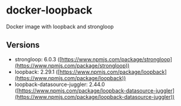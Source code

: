 # docker-loopback
Docker image with loopback and strongloop

## Versions

- strongloop: 6.0.3 ([https://www.npmjs.com/package/strongloop](https://www.npmjs.com/package/strongloop))
- loopback: 2.29.1 ([https://www.npmjs.com/package/loopback](https://www.npmjs.com/package/loopback))
- loopback-datasource-juggler: 2.44.0 ([https://www.npmjs.com/package/loopback-datasource-juggler](https://www.npmjs.com/package/loopback-datasource-juggler))
